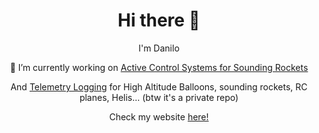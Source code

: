 <h1 align='center'> Hi there 👋 </h1>
<p align='center'>I'm Danilo</p>
<p align='center'>🔭 I’m currently working on <a href="https://github.com/ndanilo8/GNC-model-rocket" target="_blank" rel="noopener noreferrer">Active Control Systems for Sounding Rockets</a></p>
<p align='center'>And <a href="https://github.com/ndanilo8/AvionicsTelemetryLogger" target="_blank" rel="noopener noreferrer">Telemetry Logging</a> for High Altitude Balloons, sounding rockets, RC planes, Helis... (btw it's a private repo)</p>
<p align='center'>Check my website <a href="http://daniloonspace.com" target="_blank" rel="noopener noreferrer">here!</a></p>
<!--
**ndanilo8/ndanilo8** is a ✨ _special_ ✨ repository because its `README.md` (this file) appears on your GitHub profile.

Here are some ideas to get you started:

- 🔭 I’m currently working on ...
- 🌱 I’m currently learning ...
- 👯 I’m looking to collaborate on ...
- 🤔 I’m looking for help with ...
- 💬 Ask me about ...
- 📫 How to reach me: ...
- 😄 Pronouns: ...
- ⚡ Fun fact: ...
-->
